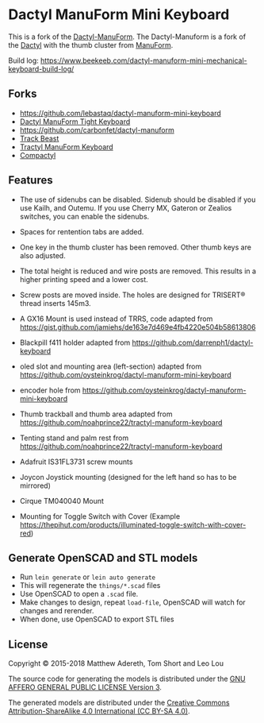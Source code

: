 # Dactyl ManuForm Mini Keyboard

This is a fork of the [Dactyl-ManuForm](https://github.com/tshort/dactyl-keyboard). The Dactyl-Manuform is a fork of the [Dactyl](https://github.com/adereth/dactyl-keyboard) with the thumb cluster from [ManuForm](https://github.com/jeffgran/ManuForm).

Build log: https://www.beekeeb.com/dactyl-manuform-mini-mechanical-keyboard-build-log/

## Forks

- https://github.com/lebastaq/dactyl-manuform-mini-keyboard
- [Dactyl ManuForm Tight Keyboard](https://github.com/okke-formsma/dactyl-manuform-tight)
- https://github.com/carbonfet/dactyl-manuform
- [Track Beast](https://github.com/davekincade/dactyl-manuform-mini-keyboard/tree/dk-track-beast)
- [Tractyl ManuForm Keyboard](https://github.com/noahprince22/tractyl-manuform-keyboard)
- [Compactyl](https://github.com/dereknheiley/dactyl-manuform-tight)

## Features

- The use of sidenubs can be disabled. Sidenub should be disabled if you use Kailh, and Outemu. If you use Cherry MX, Gateron or Zealios switches, you can enable the sidenubs.
- Spaces for rentention tabs are added.
- One key in the thumb cluster has been removed. Other thumb keys are also adjusted.
- The total height is reduced and wire posts are removed. This results in a
  higher printing speed and a lower cost.
- Screw posts are moved inside. The holes are designed for TRISERT® thread inserts 145m3.

- A GX16 Mount is used instead of TRRS, code adapted from https://gist.github.com/jamiehs/de163e7d469e4fb4220e504b58613806
- Blackpill f411 holder adapted from https://github.com/darrenph1/dactyl-keyboard
- oled slot and mounting area (left-section) adapted from https://github.com/oysteinkrog/dactyl-manuform-mini-keyboard
- encoder hole from https://github.com/oysteinkrog/dactyl-manuform-mini-keyboard
- Thumb trackball and thumb area adapted from https://github.com/noahprince22/tractyl-manuform-keyboard
- Tenting stand and palm rest from https://github.com/noahprince22/tractyl-manuform-keyboard
- Adafruit IS31FL3731 screw mounts
- Joycon Joystick mounting (designed for the left hand so has to be mirrored)
- Cirque TM040040 Mount
- Mounting for Toggle Switch with Cover (Example https://thepihut.com/products/illuminated-toggle-switch-with-cover-red)


## Generate OpenSCAD and STL models

* Run `lein generate` or `lein auto generate`
* This will regenerate the `things/*.scad` files
* Use OpenSCAD to open a `.scad` file.
* Make changes to design, repeat `load-file`, OpenSCAD will watch for changes and rerender.
* When done, use OpenSCAD to export STL files



## License

Copyright © 2015-2018 Matthew Adereth, Tom Short and Leo Lou

The source code for generating the models is distributed under the [GNU AFFERO GENERAL PUBLIC LICENSE Version 3](LICENSE).

The generated models are distributed under the [Creative Commons Attribution-ShareAlike 4.0 International (CC BY-SA 4.0)](LICENSE-models).
